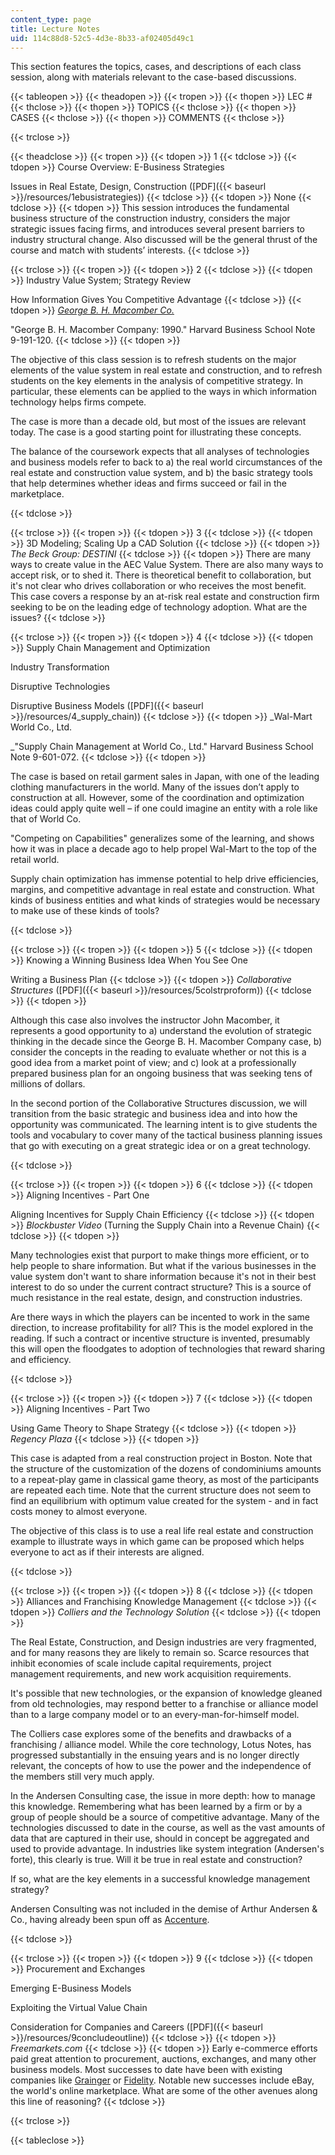 ```yaml
---
content_type: page
title: Lecture Notes
uid: 114c88d8-52c5-4d3e-8b33-af02405d49c1
---
```


This section features the topics, cases, and descriptions of each class session, along with materials relevant to the case-based discussions.

{{< tableopen >}}
{{< theadopen >}}
{{< tropen >}}
{{< thopen >}}
LEC #
{{< thclose >}}
{{< thopen >}}
TOPICS
{{< thclose >}}
{{< thopen >}}
CASES
{{< thclose >}}
{{< thopen >}}
COMMENTS
{{< thclose >}}

{{< trclose >}}

{{< theadclose >}}
{{< tropen >}}
{{< tdopen >}}
1
{{< tdclose >}}
{{< tdopen >}}
Course Overview: E-Business Strategies  
  
Issues in Real Estate, Design, Construction ([PDF]({{< baseurl >}}/resources/1ebusistrategies))
{{< tdclose >}}
{{< tdopen >}}
None
{{< tdclose >}}
{{< tdopen >}}
This session introduces the fundamental business structure of the construction industry, considers the major strategic issues facing firms, and introduces several present barriers to industry structural change. Also discussed will be the general thrust of the course and match with students’ interests.
{{< tdclose >}}

{{< trclose >}}
{{< tropen >}}
{{< tdopen >}}
2
{{< tdclose >}}
{{< tdopen >}}
Industry Value System; Strategy Review  
  
How Information Gives You Competitive Advantage
{{< tdclose >}}
{{< tdopen >}}
[_George B. H. Macomber Co._](http://businessdirectory.bizjournals.com/boston/construction/964997/george-b-h--macomber-company-inc.html)  
  
"George B. H. Macomber Company: 1990." Harvard Business School Note 9-191-120.
{{< tdclose >}}
{{< tdopen >}}


The objective of this class session is to refresh students on the major elements of the value system in real estate and construction, and to refresh students on the key elements in the analysis of competitive strategy. In particular, these elements can be applied to the ways in which information technology helps firms compete.

The case is more than a decade old, but most of the issues are relevant today. The case is a good starting point for illustrating these concepts.

The balance of the coursework expects that all analyses of technologies and business models refer to back to a) the real world circumstances of the real estate and construction value system, and b) the basic strategy tools that help determines whether ideas and firms succeed or fail in the marketplace.


{{< tdclose >}}

{{< trclose >}}
{{< tropen >}}
{{< tdopen >}}
3
{{< tdclose >}}
{{< tdopen >}}
3D Modeling; Scaling Up a CAD Solution
{{< tdclose >}}
{{< tdopen >}}
_The Beck Group: DESTINI_
{{< tdclose >}}
{{< tdopen >}}
There are many ways to create value in the AEC Value System. There are also many ways to accept risk, or to shed it. There is theoretical benefit to collaboration, but it's not clear who drives collaboration or who receives the most benefit. This case covers a response by an at-risk real estate and construction firm seeking to be on the leading edge of technology adoption. What are the issues?
{{< tdclose >}}

{{< trclose >}}
{{< tropen >}}
{{< tdopen >}}
4
{{< tdclose >}}
{{< tdopen >}}
Supply Chain Management and Optimization  
  
Industry Transformation  
  
Disruptive Technologies  
  
Disruptive Business Models ([PDF]({{< baseurl >}}/resources/4_supply_chain))
{{< tdclose >}}
{{< tdopen >}}
_Wal-Mart  
World Co., Ltd.  
  
_"Supply Chain Management at World Co., Ltd." Harvard Business School Note 9-601-072.
{{< tdclose >}}
{{< tdopen >}}


The case is based on retail garment sales in Japan, with one of the leading clothing manufacturers in the world. Many of the issues don’t apply to construction at all. However, some of the coordination and optimization ideas could apply quite well – if one could imagine an entity with a role like that of World Co.

"Competing on Capabilities" generalizes some of the learning, and shows how it was in place a decade ago to help propel Wal-Mart to the top of the retail world.

Supply chain optimization has immense potential to help drive efficiencies, margins, and competitive advantage in real estate and construction. What kinds of business entities and what kinds of strategies would be necessary to make use of these kinds of tools?


{{< tdclose >}}

{{< trclose >}}
{{< tropen >}}
{{< tdopen >}}
5
{{< tdclose >}}
{{< tdopen >}}
Knowing a Winning Business Idea When You See One  
  
Writing a Business Plan
{{< tdclose >}}
{{< tdopen >}}
_Collaborative Structures_ ([PDF]({{< baseurl >}}/resources/5colstrproform))
{{< tdclose >}}
{{< tdopen >}}


Although this case also involves the instructor John Macomber, it represents a good opportunity to a) understand the evolution of strategic thinking in the decade since the George B. H. Macomber Company case, b) consider the concepts in the reading to evaluate whether or not this is a good idea from a market point of view; and c) look at a professionally prepared business plan for an ongoing business that was seeking tens of millions of dollars.

In the second portion of the Collaborative Structures discussion, we will transition from the basic strategic and business idea and into how the opportunity was communicated. The learning intent is to give students the tools and vocabulary to cover many of the tactical business planning issues that go with executing on a great strategic idea or on a great technology.


{{< tdclose >}}

{{< trclose >}}
{{< tropen >}}
{{< tdopen >}}
6
{{< tdclose >}}
{{< tdopen >}}
Aligning Incentives - Part One  
  
Aligning Incentives for Supply Chain Efficiency
{{< tdclose >}}
{{< tdopen >}}
_Blockbuster Video_ (Turning the Supply Chain into a Revenue Chain)
{{< tdclose >}}
{{< tdopen >}}


Many technologies exist that purport to make things more efficient, or to help people to share information. But what if the various businesses in the value system don't want to share information because it's not in their best interest to do so under the current contract structure? This is a source of much resistance in the real estate, design, and construction industries.

Are there ways in which the players can be incented to work in the same direction, to increase profitability for all? This is the model explored in the reading. If such a contract or incentive structure is invented, presumably this will open the floodgates to adoption of technologies that reward sharing and efficiency.


{{< tdclose >}}

{{< trclose >}}
{{< tropen >}}
{{< tdopen >}}
7
{{< tdclose >}}
{{< tdopen >}}
Aligning Incentives - Part Two  
  
Using Game Theory to Shape Strategy
{{< tdclose >}}
{{< tdopen >}}
_Regency Plaza_
{{< tdclose >}}
{{< tdopen >}}


This case is adapted from a real construction project in Boston. Note that the structure of the customization of the dozens of condominiums amounts to a repeat-play game in classical game theory, as most of the participants are repeated each time. Note that the current structure does not seem to find an equilibrium with optimum value created for the system - and in fact costs money to almost everyone.

The objective of this class is to use a real life real estate and construction example to illustrate ways in which game can be proposed which helps everyone to act as if their interests are aligned.


{{< tdclose >}}

{{< trclose >}}
{{< tropen >}}
{{< tdopen >}}
8
{{< tdclose >}}
{{< tdopen >}}
Alliances and Franchising Knowledge Management
{{< tdclose >}}
{{< tdopen >}}
_Colliers and the Technology Solution_
{{< tdclose >}}
{{< tdopen >}}


The Real Estate, Construction, and Design industries are very fragmented, and for many reasons they are likely to remain so. Scarce resources that inhibit economies of scale include capital requirements, project management requirements, and new work acquisition requirements.

It's possible that new technologies, or the expansion of knowledge gleaned from old technologies, may respond better to a franchise or alliance model than to a large company model or to an every-man-for-himself model.

The Colliers case explores some of the benefits and drawbacks of a franchising / alliance model. While the core technology, Lotus Notes, has progressed substantially in the ensuing years and is no longer directly relevant, the concepts of how to use the power and the independence of the members still very much apply.

In the Andersen Consulting case, the issue in more depth: how to manage this knowledge. Remembering what has been learned by a firm or by a group of people should be a source of competitive advantage. Many of the technologies discussed to date in the course, as well as the vast amounts of data that are captured in their use, should in concept be aggregated and used to provide advantage. In industries like system integration (Andersen's forte), this clearly is true. Will it be true in real estate and construction?

If so, what are the key elements in a successful knowledge management strategy?

Andersen Consulting was not included in the demise of Arthur Andersen & Co., having already been spun off as [Accenture](http://www.accenture.com/us-en/company/Pages/index.aspx).


{{< tdclose >}}

{{< trclose >}}
{{< tropen >}}
{{< tdopen >}}
9
{{< tdclose >}}
{{< tdopen >}}
Procurement and Exchanges  
  
Emerging E-Business Models  
  
Exploiting the Virtual Value Chain  
  
Consideration for Companies and Careers ([PDF]({{< baseurl >}}/resources/9concludeoutline))
{{< tdclose >}}
{{< tdopen >}}
_Freemarkets.com_
{{< tdclose >}}
{{< tdopen >}}
Early e-commerce efforts paid great attention to procurement, auctions, exchanges, and many other business models. Most successes to date have been with existing companies like [Grainger](http://www.grainger.com/Grainger/wwg/start.shtml) or [Fidelity](https://www.fidelity.com/). Notable new successes include eBay, the world's online marketplace. What are some of the other avenues along this line of reasoning?
{{< tdclose >}}

{{< trclose >}}

{{< tableclose >}}
